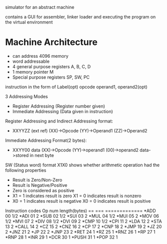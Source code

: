 simulator for an abstract machine

contains a GUI for assembler, linker loader and executing the program
on the virtual environment

Machine Architecture
====================

+ can address 4096 memory
+ word addressable
+ 4 general purpose registers A, B, C, D
+ 1 memory pointer M
+ Special purpose registers SP, SW, PC

instruction in the form of
Label(opt) opcode operand1, operand2(opt)

3 Addressing Modes
+ Register Addressing (Register number given)
+ Immediate Addressing (Data given in instruction)

Register Addressing and Indirect Addressing format:
+ XXYYZZ (ext ref)
 (XX)->Opcode
 (YY)->Operand1
 (ZZ)->Operand2

Immediate Addressing Format(2 bytes): 
+ XXYY00 data
  (XX)->Opcode
  (YY)->operand1
  (00)->operand2
  data->stored in next byte
  
SW (Status word) format X1X0
shows whether arithmetic operation had the following properties
+ Result is Zero/Non-Zero
+ Result is Negative/Positive
+ Zero is considered as positive
+ X1 = 1 indicates result is zero X1 = 0 indicates result is nonzero
+ X0 = 1 indicates result is negative X0 = 0 indicates result is positive

Instruction codes
 Op    num length(bytes)
 ==    === =============
*ADD   00  1/2
*ADI   01  2
*SUB   02  1/2
*SUI   03  2
*MUL   04  1/2
*MUI   05  2
*MOV   06  1/2
*MVI   07  2
*DIV   08  1/2
*DVI   09  2
*CMP   10  1/2
*CPI   11  2
*LDA   12  2
*STA   13  2
*CALL  14  2
*CZ    15  2
*CNZ   16  2
*CP    17  2
*CNP   18  2
*JMP   19  2
*JZ    20  2
*JNZ   21  2
*JP    22  2
*JNP   23  2
*RET   24  1
*RZ    25  1
*RNZ   26  1
*RP    27  1
*RNP   28  1
*INR   29  1
*DCR   30  1
*PUSH  31  1
*POP   32  1

